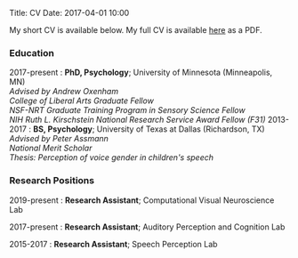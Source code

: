 Title: CV 
Date: 2017-04-01 10:00

My short CV is available below. My full CV is available [here]({filename}/download/cv.pdf) as a PDF.

### Education   
2017-present
:   **PhD, Psychology**; University of Minnesota (Minneapolis, MN)  
    *Advised by Andrew Oxenham*  
    *College of Liberal Arts Graduate Fellow*   
    *NSF-NRT Graduate Training Program in Sensory Science Fellow*  
    *NIH Ruth L. Kirschstein National Research Service Award Fellow (F31)*
2013-2017
:   **BS, Psychology**; University of Texas at Dallas (Richardson, TX)  
    *Advised by Peter Assmann*  
    *National Merit Scholar*  
    *Thesis: Perception of voice gender in children's speech*

### Research Positions  
2019-present
:   **Research Assistant**; Computational Visual Neuroscience Lab 

2017-present
:   **Research Assistant**; Auditory Perception and Cognition Lab  

2015-2017
:   **Research Assistant**; Speech Perception Lab

